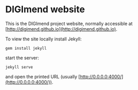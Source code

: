 DIGImend website
================

This is the DIGImend project website, normally accessible at [http://digimend.github.io](http://digimend.github.io).

To view the site locally install Jekyll:

    gem install jekyll

start the server:

    jekyll serve

and open the printed URL (usually [http://0.0.0.0:4000/](http://0.0.0.0:4000/)).
